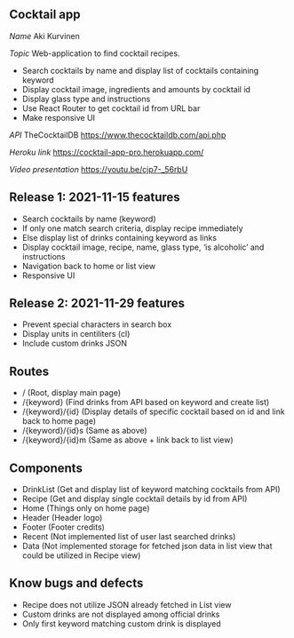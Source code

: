 ## Cocktail app

_Name_
Aki Kurvinen

_Topic_
Web-application to find cocktail recipes.

- Search cocktails by name and display list of cocktails containing keyword
- Display cocktail image, ingredients and amounts by cocktail id
- Display glass type and instructions
- Use React Router to get cocktail id from URL bar
- Make responsive UI

_API_
TheCocktailDB
https://www.thecocktaildb.com/api.php

_Heroku link_
https://cocktail-app-pro.herokuapp.com/

_Video presentation_
https://youtu.be/cjp7-_56rbU

## Release 1: 2021-11-15 features

- Search cocktails by name (keyword)
- If only one match search criteria, display recipe immediately
- Else display list of drinks containing keyword as links
- Display cocktail image, recipe, name, glass type, ‘is alcoholic’ and instructions
- Navigation back to home or list view
- Responsive UI

## Release 2: 2021-11-29 features

- Prevent special characters in search box
- Display units in centiliters (cl)
- Include custom drinks JSON

## Routes

- / (Root, display main page)
- /{keyword} (Find drinks from API based on keyword and create list)
- /{keyword}/{id} (Display details of specific cocktail based on id and link back to home page)
- /{keyword}/{id}s (Same as above)
- /{keyword}/{id}m (Same as above + link back to list view)

## Components

- DrinkList (Get and display list of keyword matching cocktails from API)
- Recipe (Get and display single cocktail details by id from API)
- Home (Things only on home page)
- Header (Header logo)
- Footer (Footer credits)
- Recent (Not implemented list of user last searched drinks)
- Data (Not implemented storage for fetched json data in list view that could be utilized in Recipe view)

## Know bugs and defects

- Recipe does not utilize JSON already fetched in List view
- Custom drinks are not displayed among official drinks
- Only first keyword matching custom drink is displayed
